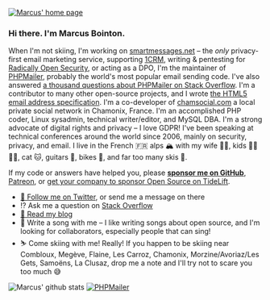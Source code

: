 [![Marcus' home page](https://marcus.bointon.com/wp-content/uploads/github-profile-banner.jpg)](https://marcus.bointon.com/)

### Hi there. I'm Marcus Bointon.

When I'm not skiing, I'm working on [smartmessages.net](https://info.smartmessages.net/) – the *only* privacy-first email marketing service, supporting [1CRM](https://www.syniah.com/), writing & pentesting for [Radically Open Security](https://radical.sexy/), or acting as a DPO, I'm the maintainer of [PHPMailer](https://github.com/PHPMailer/PHPMailer), probably the world's most popular email sending code. I've also answered [a thousand questions about PHPMailer on Stack Overflow](https://stackoverflow.com/search?q=user:333340+[phpmailer]). I'm a contributor to many other open-source projects, and I wrote [the HTML5 email address specification](https://www.whatwg.org/specs/web-apps/current-work/#e-mail-state-(type=email)). I'm a co-developer of [chamsocial.com](https://chamsocial.com/) a local private social network in Chamonix, France. I'm an accomplished PHP coder, Linux sysadmin, technical writer/editor, and MySQL DBA. I'm a strong advocate of digital rights and privacy – I love GDPR! I've been speaking at technical conferences around the world since 2006, mainly on security, privacy, and email. I live in the French 🇫🇷 alps 🏔 with my wife 👩🏻, kids 👦🏼👧🏻, cat 🐱, guitars 🎸, bikes 🚵, and far too many skis 🎿.

If my code or answers have helped you, please [**sponsor me on GitHub**](https://github.com/sponsors/Synchro), [Patreon](https://www.patreon.com/marcusbointon), or [get your company to sponsor Open Source on TideLift](https://tidelift.com/subscription/pkg/packagist-phpmailer-phpmailer?utm_source=packagist-phpmailer-phpmailer&utm_medium=referral&utm_campaign=enterprise&utm_term=repo).

- [🦆 Follow me on Twitter](https://twitter.com/SynchroM), or send me a message on there
- ⁉️ Ask me a question on [Stack Overflow](https://stackoverflow.com/users/333340/synchro)
- [📘 Read my blog](https://marcus.bointon.com/)
- 🎸 Write a song with me – I like writing songs about open source, and I'm looking for collaborators, especially people that can sing!
- ⛷ Come skiing with me! Really! If you happen to be skiing near Combloux, Megève, Flaine, Les Carroz, Chamonix, Morzine/Avoriaz/Les Gets, Samoëns, La Clusaz, drop me a note and I'll try not to scare you too much 😅

![Marcus' github stats](https://github-readme-stats.vercel.app/api?username=synchro&show_icons=true&theme=blue-green)
[![PHPMailer](https://github-readme-stats.vercel.app/api/pin/?username=PHPMailer&repo=PHPMailer&theme=blue-green)](https://github.com/PHPMailer/PHPMailer)

<!--
**Synchro/Synchro** is a ✨ _special_ ✨ repository because its `README.md` (this file) appears on your GitHub profile.

Here are some ideas to get you started:

- 🔭 I’m currently working on ...
- 🌱 I’m currently learning ...
- 👯 I’m looking to collaborate on ...
- 🤔 I’m looking for help with ...
- 💬 Ask me about ...
- 📫 How to reach me: ...
- 😄 Pronouns: He/him
- ⚡ Fun fact: ...
-->
